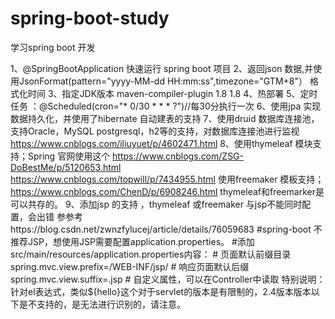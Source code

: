 # spring-boot-study
学习spring boot 开发

1、@SpringBootApplication 快速运行 spring boot 项目
2、返回json 数据,并使用JsonFormat(pattern="yyyy-MM-dd HH:mm:ss",timezone="GTM+8"） 格式化时间
3、指定JDK版本
			<!--  指定jdk 版本 为 1.8-->
	        <plugin>
			   <artifactId>maven-compiler-plugin</artifactId>
			   <configuration>
			      <source>1.8</source>
			      <target>1.8</target>
			   </configuration>
			</plugin>
4、热部署
5、定时任务 ：@Scheduled(cron="* 0/30 * * * ?")//每30分执行一次
6、使用jpa 实现数据持久化，并使用了hibernate 自动建表的支持
7、使用druid 数据库连接池，支持Oracle，MySQL postgresql，h2等的支持，对数据库连接池进行监视
	https://www.cnblogs.com/iliuyuet/p/4602471.html
8、使用thymeleaf 模块支持；Spring 官网使用这个 https://www.cnblogs.com/ZSG-DoBestMe/p/5120653.html https://www.cnblogs.com/topwill/p/7434955.html
	使用freemaker 模板支持；https://www.cnblogs.com/ChenD/p/6908246.html
	thymeleaf和freemarker是可以共存的。
9、添加jsp 的支持 ，thymeleaf 或freemaker 与jsp不能同时配置，会出错 参参考https://blog.csdn.net/zwnzfylucej/article/details/76059683
	#spring-boot 不推荐JSP，想使用JSP需要配置application.properties。 
	#添加src/main/resources/application.properties内容：
	# 页面默认前缀目录
	spring.mvc.view.prefix=/WEB-INF/jsp/
	# 响应页面默认后缀
	spring.mvc.view.suffix=.jsp
	# 自定义属性，可以在Controller中读取
	特别说明：针对el表达式，类似${hello}这个对于servlet的版本是有限制的，2.4版本版本以下是不支持的，是无法进行识别的，请注意。
 
